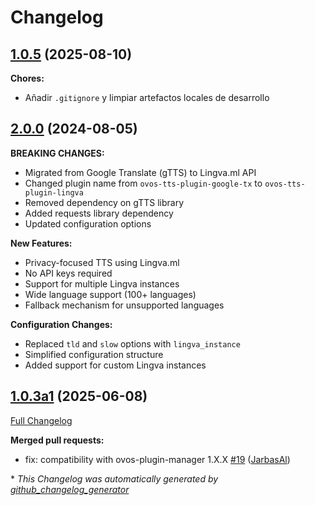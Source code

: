 # Changelog

## [1.0.5](https://github.com/OpenVoiceOS/ovos-tts-plugin-lingva/tree/1.0.5) (2025-08-10)

**Chores:**
- Añadir `.gitignore` y limpiar artefactos locales de desarrollo

## [2.0.0](https://github.com/OpenVoiceOS/ovos-tts-plugin-lingva/tree/2.0.0) (2024-08-05)

**BREAKING CHANGES:**
- Migrated from Google Translate (gTTS) to Lingva.ml API
- Changed plugin name from `ovos-tts-plugin-google-tx` to `ovos-tts-plugin-lingva`
- Removed dependency on gTTS library
- Added requests library dependency
- Updated configuration options

**New Features:**
- Privacy-focused TTS using Lingva.ml
- No API keys required
- Support for multiple Lingva instances
- Wide language support (100+ languages)
- Fallback mechanism for unsupported languages

**Configuration Changes:**
- Replaced `tld` and `slow` options with `lingva_instance`
- Simplified configuration structure
- Added support for custom Lingva instances

## [1.0.3a1](https://github.com/OpenVoiceOS/ovos-tts-plugin-lingva/tree/1.0.3a1) (2025-06-08)

[Full Changelog](https://github.com/OpenVoiceOS/ovos-tts-plugin-lingva/compare/1.0.2...1.0.3a1)

**Merged pull requests:**

- fix: compatibility with ovos-plugin-manager 1.X.X [\#19](https://github.com/OpenVoiceOS/ovos-tts-plugin-lingva/pull/19) ([JarbasAl](https://github.com/JarbasAl))

\* *This Changelog was automatically generated by [github_changelog_generator](https://github.com/github-changelog-generator/github-changelog-generator)*
